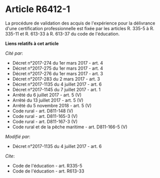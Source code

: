 # Article R6412-1

La procédure de validation des acquis de l'expérience pour la délivrance d'une certification professionnelle est fixée par
les articles R. 335-5 à R. 335-11 et R. 613-33 à R. 613-37 du code de l'éducation.

**Liens relatifs à cet article**

_Cité par_:

  - Décret n°2017-274 du 1er mars 2017 - art. 4
  - Décret n°2017-275 du 1er mars 2017 - art. 4
  - Décret n°2017-276 du 1er mars 2017 - art. 3
  - Décret n°2017-283 du 2 mars 2017 - art. 3
  - Décret n°2017-1135 du 4 juillet 2017 - art. 6
  - Décret n°2017-1145 du 7 juillet 2017 - art. 1
  - Arrêté du 6 juillet 2017 - art. 5 (V)
  - Arrêté du 13 juillet 2017 - art. 5 (V)
  - Arrêté du 5 novembre 2018 - art. 5 (V)
  - Code rural - art. D811-148 (V)
  - Code rural - art. D811-165-3 (V)
  - Code rural - art. D811-167-3 (V)
  - Code rural et de la pêche maritime - art. D811-166-5 (V)

_Modifié par_:

  - Décret n°2017-1135 du 4 juillet 2017 - art. 6

_Cite_:

  - Code de l'éducation - art. R335-5
  - Code de l'éducation - art. R613-33
